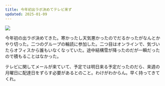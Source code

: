 ```yaml
---
title: 今年初出ラボ決めてテレビ来ず
updated: 2025-01-09
---
```

![](https://i.imgur.com/VQnO5KM.jpeg)

今年初の出ラボ決めてきた。寒かったし天気悪かったのでだるかったがなんとかやり切った。二つのグループの輪読に参加した。二つ目はオンラインで、気づいたらオフィスから誰もいなくなっていた。途中結構雪が降ったのだが一瞬だったので積もることはなかった。

テレビに関してメールが来ていて、予定では明日来る予定だったのだら、来週の月曜日に配達日をずらす必要があるとのこと。わけがわからん。早く持ってきてくれ。